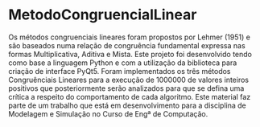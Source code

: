 # MetodoCongruencialLinear
 Os métodos congruenciais lineares foram propostos por Lehmer (1951) e são baseados numa relação de congruência fundamental expressa nas formas Multiplicativa, Aditiva e Mista.
 Este projeto foi desenvolvido tendo como base a linguagem Python e  com a utilização da biblioteca para criação de interface PyQt5.
 Foram implementados os três métodos Congruênciais Lineares para a execução de 1000000 de valores inteiros positivos que posteriormente serão analizados para que se defina uma crítica a respeito do comportamento de cada algoritmo.
 Este material faz parte de um trabalho que está em desenvolvimento para a disciplina de Modelagem e Simulação no Curso de Engª de Computação. 
